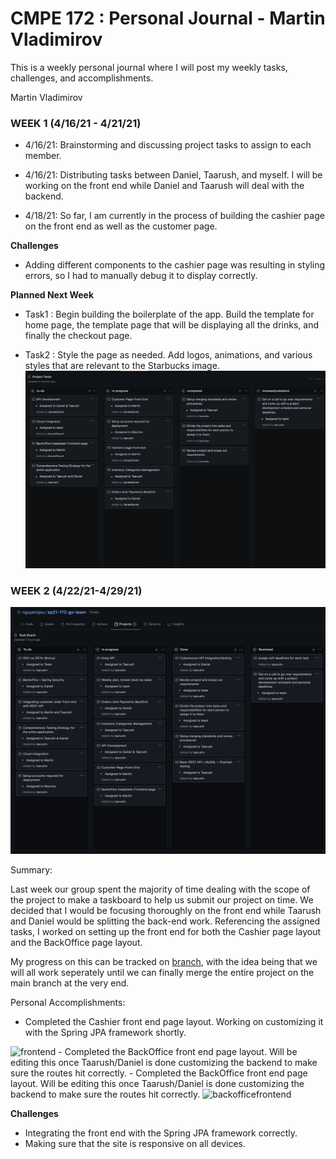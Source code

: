 # CMPE 172 : Personal Journal - Martin Vladimirov

This is a weekly personal journal where I will post my weekly tasks, challenges, and accomplishments.

Martin Vladimirov

### WEEK 1 (4/16/21 - 4/21/21)

 - 4/16/21: Brainstorming and discussing project tasks to assign to each member.

 - 4/16/21: Distributing tasks between Daniel, Taarush, and myself. I will be working on the front end while Daniel and Taarush will deal with the backend.

 - 4/18/21: So far, I am currently in the process of building the cashier page on the front end as well as the customer page. 

**Challenges** 

 - Adding different components to the cashier page was resulting in styling errors, so I had to manually debug it to display correctly. 

**Planned Next Week** 

 - Task1 : Begin building the boilerplate of the app. Build the template for home page, the template page that will be displaying all the drinks, and finally the checkout page.

 - Task2 : Style the page as needed. Add logos, animations, and various styles that are relevant to the Starbucks image.
![week1-taskboard](../Images/week1-taskboard.png)


### WEEK 2 (4/22/21-4/29/21)
![week2-taskboard](../Images/week2-taskboard.png)

Summary: 

Last week our group spent the majority of time dealing with the scope of the project to make a taskboard to help us submit our project on time. We decided that I would be focusing thoroughly on the front end while Taarush and Daniel would be splitting the back-end work. Referencing the assigned tasks, I worked on setting up the front end for both the Cashier page layout and the BackOffice page layout. 

My progress on this can be tracked on [branch](https://github.com/nguyensjsu/sp21-172-go-team/tree/martinvlad), with the idea being that we will all work seperately  until we can finally merge the entire project on the main branch at the very end.

Personal Accomplishments: 
 - Completed the Cashier front end page layout. Working on customizing it with the Spring JPA framework shortly.
<img width="800" alt="frontend" src="https://user-images.githubusercontent.com/36089262/116649259-c5afef80-a933-11eb-87c1-ad6cb5f88576.png">
 - Completed the BackOffice front end page layout. Will be editing this once Taarush/Daniel is done customizing the backend to make sure the routes hit correctly.
 - Completed the BackOffice front end page layout. Will be editing this once Taarush/Daniel is done customizing the backend to make sure the routes hit correctly.

 <img width="800" alt="backofficefrontend" src="https://user-images.githubusercontent.com/36089262/116653578-55f23280-a93c-11eb-8d6e-b0e31b0f024d.png">

**Challenges**

 - Integrating the front end with the Spring JPA framework correctly.
 - Making sure that the site is responsive on all devices.
